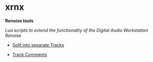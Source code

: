 xrnx
====

**Renoise tools**

*Lua scripts to extend the functionality of the Digital Audio Workstation Renoise*



* [Split into separate Tracks](http://www.renoise.com/tools/split-into-separate-tracks)

* [Track Comments](http://www.renoise.com/tools/track-comments)

